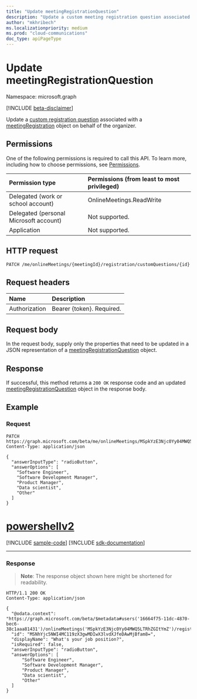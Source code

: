 ```yaml
---
title: "Update meetingRegistrationQuestion"
description: "Update a custom meeting registration question associated with a meetingRegistration object."
author: "mkhribech"
ms.localizationpriority: medium
ms.prod: "cloud-communications"
doc_type: apiPageType
---
```


# Update meetingRegistrationQuestion

Namespace: microsoft.graph

[!INCLUDE [beta-disclaimer](../../includes/beta-disclaimer.md)]

Update a [custom registration question](../resources/meetingregistrationquestion.md) associated with a [meetingRegistration](../resources/meetingregistration.md) object on behalf of the organizer.

## Permissions

One of the following permissions is required to call this API. To learn more, including how to choose permissions, see [Permissions](/graph/permissions-reference).

| Permission type | Permissions (from least to most privileged) |
|:----------------|:--------------------------------------------|
| Delegated (work or school account) | OnlineMeetings.ReadWrite |
| Delegated (personal Microsoft account) | Not supported. |
| Application | Not supported. |

## HTTP request
<!-- { "blockType": "ignored" } -->
```http
PATCH /me/onlineMeetings/{meetingId}/registration/customQuestions/{id}
```

## Request headers

| Name            | Description               |
| :-------------- | :------------------------ |
| Authorization   | Bearer {token}. Required. |

## Request body

In the request body, supply only the properties that need to be updated in a JSON representation of a [meetingRegistrationQuestion](../resources/meetingregistrationquestion.md) object.

## Response

If successful, this method returns a `200 OK` response code and an updated [meetingRegistrationQuestion](../resources/meetingregistrationquestion.md) object in the response body.

## Example

### Request


<!-- {
  "blockType": "request",
  "name": "update-custom-question",
  "sampleKeys": ["MSpkYzE3Njc0Yy04MWQ5LTRhZGItYmZ", "MSNhYjc5NWI4MC119zX3gwMDIwX3lvdXJfeDAwMjBfam8="]
}-->

```http
PATCH https://graph.microsoft.com/beta/me/onlineMeetings/MSpkYzE3Njc0Yy04MWQ5LTRhZGItYmZ/registration/customQuestions/MSNhYjc5NWI4MC119zX3gwMDIwX3lvdXJfeDAwMjBfam8=
Content-Type: application/json

{
  "answerInputType": "radioButton",
  "answerOptions": [
    "Software Engineer",
    "Software Development Manager",
    "Product Manager",
    "Data scientist",
    "Other"
  ]
}
```

# [powershellv2](#tab/powershellv2)
[!INCLUDE [sample-code](../includes/snippets/powershellv2/update-custom-question-powershellv2-snippets.md)]
[!INCLUDE [sdk-documentation](../includes/snippets/snippets-sdk-documentation-link.md)]

---

### Response


> **Note**: The response object shown here might be shortened for readability.

<!-- {
  "blockType": "response",
  "name": "update-custom-question",
  "@odata.type": "microsoft.graph.meetingRegistrationQuestion"
}-->

```http
HTTP/1.1 200 OK
Content-Type: application/json

{
  "@odata.context": "https://graph.microsoft.com/beta/$metadata#users('16664f75-11dc-4870-bec6-38c1aaa81431')/onlineMeetings('MSpkYzE3Njc0Yy04MWQ5LTRhZGItYmZ')/registration/customQuestions/$entity",
  "id": "MSNhYjc5NWI4MC119zX3gwMDIwX3lvdXJfeDAwMjBfam8=",
  "displayName": "What's your job position?",
  "isRequired": false,
  "answerInputType": "radioButton",
  "answerOptions": [
      "Software Engineer",
      "Software Development Manager",
      "Product Manager",
      "Data scientist",
      "Other"
  ]
}
```

